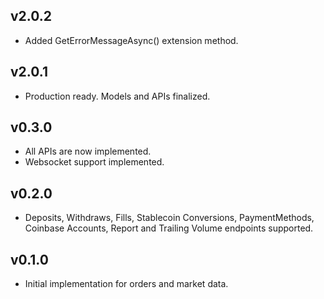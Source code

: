 ## v2.0.2
* Added GetErrorMessageAsync() extension method.

## v2.0.1
* Production ready. Models and APIs finalized.

## v0.3.0
* All APIs are now implemented.
* Websocket support implemented.

## v0.2.0
* Deposits, Withdraws, Fills, Stablecoin Conversions, PaymentMethods, Coinbase Accounts, Report and Trailing Volume endpoints supported.

## v0.1.0
* Initial implementation for orders and market data.